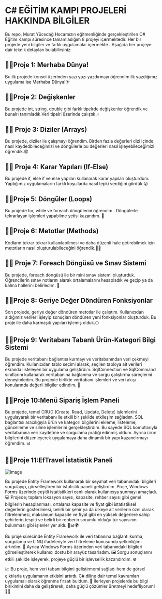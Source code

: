 # C# EĞİTİM KAMPI PROJELERİ HAKKINDA BİLGİLER

Bu repo, Murat Yücedağ Hocamızın eğitmenliğinde gerçekleştirilen C# Eğitim Kampı süresince tamamladığım 8 projeyi içermektedir. Her bir projede yeni bilgiler ve farklı uygulamalar içermekte . Aşağıda her projeye dair teknik detayları bulabilirsiniz:

## 😶‍🌫️Proje 1: Merhaba Dünya!
Bu ilk projede konsol üzerinden yazı yazı yazdırmayı öğrendim ilk yazdığımız uygulama ise Merhaba Dünya!☀️

## 😶‍🌫️Proje 2: Değişkenler
Bu projede int, string, double gibi farklı tipelrde değişkenler öğrendik ve bunalrı tanımladık.Veri tipelri üzerinde çalıştık.🎶

## 😶‍🌫️ Proje 3: Diziler (Arrays)
Bu projede, diziler ile çalışmayı öğrendim. Birden fazla değerleri  dizi içinde nasıl kaydedbileceğimizi ve döngülerle bu değerleri nasıl işleyebileceğimizi öğrendik.😎

## 😶‍🌫️ Proje 4: Karar Yapıları (If-Else)
Bu projede if, else if ve else yapıları kullanarak karar yapıları oluşturdum. Yaptığımız uygulamaların farklı koşullarda nasıl tepki verdiğini gördük.😮

## 😶‍🌫️Proje 5: Döngüler (Loops)
Bu projede for, while ve foreach döngülerini öğrendim . Döngülerle tekrarlayan işlemleri yapabilme yetisi  kazandım. 🔄

 ## 😶‍🌫️Proje 6: Metotlar (Methods)
 Kodların tekrar tekrar kullanılabilmesi ve daha düzenli hale getirebilmek için metotların nasıl oluşturulabileceğini öğrendik.🧑‍🔧

## 😶‍🌫️ Proje 7: Foreach Döngüsü ve Sınav Sistemi
 Bu projede, foreach döngüsü ile bir mini sınav sistemi oluşturduk. Öğrencilerin sınav notlarını alarak ortalamalarını hesapladık ve geçip ya da kalma hallerini belirledim. 🌠

 ## 😶‍🌫️Proje 8: Geriye Değer Döndüren Fonksiyonlar
Son projede, geriye değer döndüren metotlar ile çalıştım. Kullanıcıdan aldığımız verileri işleyip sonuçları döndüren yeni  fonksiyonlar oluşturduk. Bu proje ile daha karmaşık yapıları işlemiş olduk.🌕

 ## 😶‍🌫️Proje 9: Veritabanı Tabanlı Ürün-Kategori Bilgi Sistemi
 Bu projede veritabanı bağlantısı kurmayı ve veritabanından veri çekmeyi öğrendim. Kullanıcıdan tablo seçimi alarak, seçilen tabloya ait verileri ekranda listeleyen bir uygulama geliştirdim. SqlConnection ve SqlCommand sınıflarını kullanarak veritabanına bağlanma ve sorgu çalıştırma süreçlerini deneyimledim. Bu projeyle birlikte veritabanı işlemleri ve veri akışı konularında değerli bilgiler edindim. 💾
 
 ## 😶‍🌫️Proje 10:Menü Sipariş İşlem Paneli
 
 Bu projede, temel CRUD (Create, Read, Update, Delete) işlemlerini uygulayarak bir veritabanı ile etkili bir şekilde etkileşim sağladım. SQL bağlantısı aracılığıyla ürün ve kategori bilgilerini ekleme, listeleme, güncelleme ve silme işlemlerini gerçekleştirdim. Bu sayede SQL komutlarıyla veritabanına veri kaydetme ve sorgulama pratiği edinmiş oldum. Ayrıca ürün bilgilerini düzenleyerek uygulamaya daha dinamik bir yapı kazandırmayı öğrendim. 📊

 ## 😶‍🌫️Proje 11:EfTravel İstatistik Paneli
 ![image](https://github.com/user-attachments/assets/a8259a60-c2cc-4c0d-bc46-1a9599c0f8b2)

 Bu projede Entity Framework kullanarak bir seyahat veri tabanındaki bilgileri sorgulayıp, görselleştiren bir istatistik paneli geliştirdim. Proje, Windows Forms üzerinde çeşitli istatistikleri canlı olarak kullanıcıya sunmayı amaçladı. 💻 Projede; toplam lokasyon sayısı, kapasite, rehber sayısı gibi genel bilgilerin hesaplanması, ortalama kapasite ve fiyat gibi istatistiksel değerlerin gösterilmesi, belirli bir şehir ya da ülkeye ait verilerin özel olarak filtrelenmesi, maksimum kapasite ve fiyat gibi en yüksek değerlere sahip şehirlerin tespiti ve belirli bir rehberin sorumlu olduğu tur sayısının bulunması gibi işlevler yer aldı. 📍📊🌍

Bu proje sürecinde Entity Framework ile veri tabanına bağlantı kurma, sorgulama ve LINQ ifadeleriyle veri filtreleme konusunda yetkinliğimi artırdım. 🧠 Ayrıca Windows Forms üzerinden veri tabanındaki bilgileri görselleştirerek kullanıcı dostu bir arayüz tasarladım. 🖼️ Sorgu sonuçlarını etkili şekilde işleyerek, projeye güçlü bir işlevsellik kazandırdım. ⚙️

📈 Bu proje, hem veri tabanı bilgimi geliştirmemi sağladı hem de görsel çıktılarla uygulamanın etkisini artırdı. C# diline dair temel kavramları uygulamalı olarak öğrenme fırsatı buldum. 🚀 İlerleyen projelerde bu bilgi birikimini daha da geliştirerek, daha güçlü çözümler üretmeyi hedefliyorum! 💪✨
 
 

